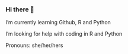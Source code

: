 ### Hi there 👋

I’m currently learning Github, R and Python

I’m looking for help with coding in R and Python 

Pronouns: she/her/hers


<!--
**manikachugh/manikachugh** is a ✨ _special_ ✨ repository because its `README.md` (this file) appears on yo
[Chugh, Manika.pdf]
(https://github.com/manikachugh/manikachugh/files/10531938/Chugh.Manika.pdf)
ur GitHub profile.

[[params.social]]
    icon = "linkedin"
    icon_pack = "fa"
    link = "www.linkedin.com/in/chughmanika"

